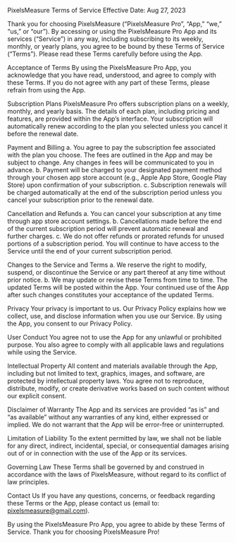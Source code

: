 PixelsMeasure Terms of Service
Effective Date: Aug 27, 2023

Thank you for choosing PixelsMeasure (“PixelsMeasure Pro”, “App,” “we,” “us,” or “our”). By accessing or using the PixelsMeasure Pro App and its services (“Service”) in any way, including subscribing to its weekly, monthly, or yearly plans, you agree to be bound by these Terms of Service (“Terms”). Please read these Terms carefully before using the App.

Acceptance of Terms
By using the PixelsMeasure Pro App, you acknowledge that you have read, understood, and agree to comply with these Terms. If you do not agree with any part of these Terms, please refrain from using the App.

Subscription Plans
PixelsMeasure Pro offers subscription plans on a weekly, monthly, and yearly basis. The details of each plan, including pricing and features, are provided within the App’s interface. Your subscription will automatically renew according to the plan you selected unless you cancel it before the renewal date.

Payment and Billing
a. You agree to pay the subscription fee associated with the plan you choose. The fees are outlined in the App and may be subject to change. Any changes in fees will be communicated to you in advance.
b. Payment will be charged to your designated payment method through your chosen app store account (e.g., Apple App Store, Google Play Store) upon confirmation of your subscription.
c. Subscription renewals will be charged automatically at the end of the subscription period unless you cancel your subscription prior to the renewal date.

Cancellation and Refunds
a. You can cancel your subscription at any time through app store account settings.
b. Cancellations made before the end of the current subscription period will prevent automatic renewal and further charges.
c. We do not offer refunds or prorated refunds for unused portions of a subscription period. You will continue to have access to the Service until the end of your current subscription period.

Changes to the Service and Terms
a. We reserve the right to modify, suspend, or discontinue the Service or any part thereof at any time without prior notice.
b. We may update or revise these Terms from time to time. The updated Terms will be posted within the App. Your continued use of the App after such changes constitutes your acceptance of the updated Terms.

Privacy
Your privacy is important to us. Our Privacy Policy explains how we collect, use, and disclose information when you use our Service. By using the App, you consent to our Privacy Policy.

User Conduct
You agree not to use the App for any unlawful or prohibited purpose. You also agree to comply with all applicable laws and regulations while using the Service.

Intellectual Property
All content and materials available through the App, including but not limited to text, graphics, images, and software, are protected by intellectual property laws. You agree not to reproduce, distribute, modify, or create derivative works based on such content without our explicit consent.

Disclaimer of Warranty
The App and its services are provided “as is” and “as available” without any warranties of any kind, either expressed or implied. We do not warrant that the App will be error-free or uninterrupted.

Limitation of Liability
To the extent permitted by law, we shall not be liable for any direct, indirect, incidental, special, or consequential damages arising out of or in connection with the use of the App or its services.

Governing Law
These Terms shall be governed by and construed in accordance with the laws of PixelsMeasure, without regard to its conflict of law principles.

Contact Us
If you have any questions, concerns, or feedback regarding these Terms or the App, please contact us (email to: pixelsmeasure@gmail.com).

By using the PixelsMeasure Pro App, you agree to abide by these Terms of Service. Thank you for choosing PixelsMeasure Pro!
